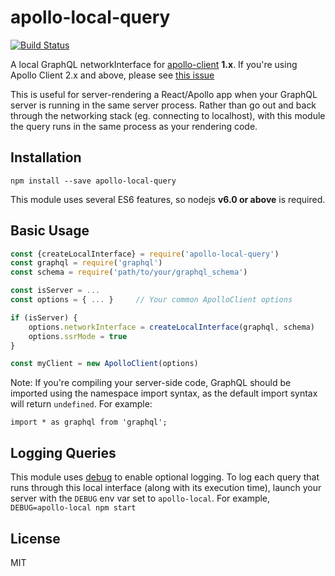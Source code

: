 # apollo-local-query

[![Build Status](https://travis-ci.org/af/apollo-local-query.svg?branch=master)](https://travis-ci.org/af/apollo-local-query)


A local GraphQL networkInterface for [apollo-client](https://github.com/apollostack/apollo-client) **1.x**. If you're using Apollo Client 2.x and above, please see [this issue](https://github.com/af/apollo-local-query/issues/12)

This is useful for server-rendering a React/Apollo app when your GraphQL server is running in the
same server process. Rather than go out and back through the networking stack
(eg. connecting to localhost), with this module the query runs in the same
process as your rendering code.

## Installation

```
npm install --save apollo-local-query
```

This module uses several ES6 features, so nodejs **v6.0 or above** is required.

## Basic Usage

```js
const {createLocalInterface} = require('apollo-local-query')
const graphql = require('graphql')
const schema = require('path/to/your/graphql_schema')

const isServer = ...
const options = { ... }     // Your common ApolloClient options

if (isServer) {
    options.networkInterface = createLocalInterface(graphql, schema)
    options.ssrMode = true
}

const myClient = new ApolloClient(options)
```

Note: If you're compiling your server-side code, GraphQL should be imported using the namespace import syntax, as the default import syntax will return `undefined`. For example:

```
import * as graphql from 'graphql';
```

## Logging Queries

This module uses [debug](https://www.npmjs.com/package/debug) to enable optional
logging. To log each query that runs through this local interface (along with its execution time),
launch your server with the `DEBUG` env var set to `apollo-local`. For example, `DEBUG=apollo-local npm start`

## License

MIT
